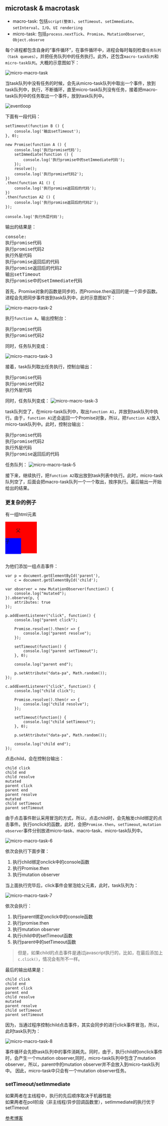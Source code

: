 ## microtask & macrotask  

- macro-task: 包括``script(整体)``、``setTimeout``、``setImmediate``、``setInterval``、``I/O``、``UI renderiing``  
- micro-task: 包括``process.nextTick``、``Promise``、``MutationObserver``, ``Object.observe``   

每个进程都包含自身的“事件循环”，在事件循环中，进程会每时每刻检查``任务队列（task queues）``，并把任务队列中的任务执行。此外，还包含``macro-task队列``和``micro-task队列``。大概的示意图如下：  

![micro-macro-task](../upload/micro-macro-task.jpg)  

当task队列中没有任务的时候，会先从micro-task队列中取出一个事件，放到task队列中，执行，不断循环，直至micro-task队列没有任务，接着把macro-task队列中的任务取出一个事件，放到task队列中。  

![eventloop](../upload/eventloop.jpg)

下面有一段代码：


    setTimeout(function B () {
        console.log('输出setTimeout');
    }, 0);

    new Promise(function A () {
        console.log('执行promise代码');
        setImmediate(function () {
            console.log('执行promise中的setImmediate代码');
        });
        resolve();
        console.log('执行promise代码2');
    })
    .then(function A1 () {
        console.log('执行promise返回后的代码');
    })
    .then(function A2 () {
        console.log('执行promise返回后的代码2');
    });

    console.log('执行外层代码');


输出的结果是： 
<pre>
console: 
执行promise代码
执行promise代码2
执行外层代码
执行promise返回后的代码
执行promise返回后的代码2
输出setTimeout
执行promise中的setImmediate代码
</pre>  

首先，Promise对象的函数是同步的，而Promise.then返回的是一个异步函数。进程会先把同步事件放到task队列中，此时示意图如下：   

![micro-macro-task-2](../upload/micro-macro-task-2.jpg)  

执行``function A``，输出控制台：
<pre>
执行promise代码
执行promise代码2
</pre>  

同时，任务队列变成：  

![micro-macro-task-3](../upload/micro-macro-task-3.jpg)  

接着，task队列取出任务执行，控制台输出：  
<pre>
执行promise代码
执行promise代码2
执行外层代码
</pre>  

同时，任务队列变成：
![micro-macro-task-3](../upload/micro-macro-task-4.jpg)    

task队列空了，在micro-task队列中，取出``function A1``，并放到task队列中执行。由于，``function A1``还会返回一个Promise对象，所以，把``function A2``放入micro-task队列中。此时，控制台输出：

<pre>
执行promise代码
执行promise代码2
执行外层代码
执行promise返回后的代码
</pre> 

任务队列：
![micro-macro-task-5](../upload/micro-macro-task-5.jpg)  

接下来，继续执行，把``function A2``取出放到task列表中执行。此时，micro-task队列空了，后面会把macro-task队列一个一个取出，按序执行。最后输出一开始给出的结果。  


### 更复杂的例子  

有一组html元素

<pre>
<div id="parent" style="background: red; width: 100px; height: 100px;">
	父
	<div id="child" style="background: blue; width: 50%; height: 50%;">子</div>
</div>
</pre> 

为他们添加一组点击事件：


    var p = document.getElementById('parent'),
        c = document.getElementById('child');

    var observer = new MutationObserver(function() {
        console.log("mutated");
    }).observe(p, {
        attributes: true
    });

    p.addEventListener("click", function() {
        console.log("parent click");

        Promise.resolve().then(r => {
            console.log("parent resolve");
        });

        setTimeout(function() {
            console.log("parent setTimeout");
        }, 0);

        console.log("parent end");

        p.setAttribute("data-pa", Math.random());
    });

    c.addEventListener("click", function() {
        console.log("child click");

        Promise.resolve().then(r => {
            console.log("child resolve");
        });

        setTimeout(function() {
            console.log("child setTimeout");
        }, 0);

        p.setAttribute("data-pa", Math.random());

        console.log("child end");
    });
 

点击child，会在控制台输出：


    child click
    child end
    child resolve
    mutated
    parent click
    parent end
    parent resolve
    mutated
    child setTimeout
    parent setTimeout
 

由于点击事件默认采用冒泡的方式，所以，点击child时，会先触发child绑定的点击事件。执行onclick的函数，此时，会把``Promise.then``，``setTimeout``, ``mutation observer``事件分别放进micro-task、macro-task、micro-task队列中。  

![micro-macro-task-6](../upload/micro-macro-task-6.jpg)  

依次会执行下面步骤：

1. 执行child绑定onclick中的console函数
2. 执行Promise.then
3. 执行mutation observer

当上面执行完毕后，click事件会冒泡给父元素，此时，task队列为：

![micro-macro-task-7](../upload/micro-macro-task-7.jpg)  

依次会执行：

1. 执行parent绑定onclick中的console函数
2. 执行promise.then
3. 执行mutation observer
4. 执行child中的setTimeout函数
5. 执行parent中的setTimeout函数  

> 但是，如果child的点击事件是通过javascript执行的，比如，在最后添加上``c.click()``，情况会有所不一样。  

最后的输出结果是：


    child click
    child end
    parent click
    parent end
    child resolve
    mutated
    parent resolve
    child setTimeout
    parent setTimeout


因为，当通过程序控制child点击事件，其实会同步的进行click事件冒泡，所以，此时task队列为：

![micro-macro-task-8](../upload/micro-macro-task-8.jpg)

事件循环会先把task队列中的事件消耗先。同时，由于，执行child的onclick事件时，会产生一个mutation observer,同时，micro-task队列中包含了mutation observer，所以，parent中的mutation observer并不会放入到micro-task队列中。  因此，micro-task中只会有一个mutation observer任务。  


### setTimeout/setImmediate  

如果两者在主线程中，执行的先后顺序取决于机器性能  
如果两者在poll阶段（非主线程/异步回调函数里），setImmediate的执行优于setTimeout


[参考博客](https://jakearchibald.com/2015/tasks-microtasks-queues-and-schedules/)